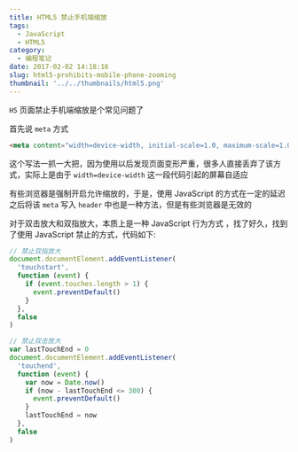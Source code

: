 ```yaml
---
title: HTML5 禁止手机端缩放
tags:
  - JavaScript
  - HTML5
category:
  - 编程笔记
date: 2017-02-02 14:18:16
slug: html5-prohibits-mobile-phone-zooming
thumbnail: '../../thumbnails/html5.png'
---
```


`H5` 页面禁止手机端缩放是个常见问题了

首先说 `meta` 方式

```html
<meta content="width=device-width, initial-scale=1.0, maximum-scale=1.0, user-scalable=0;" name="viewport" />
```

这个写法一抓一大把，因为使用以后发现页面变形严重，很多人直接丢弃了该方式，实际上是由于 `width=device-width` 这一段代码引起的屏幕自适应

有些浏览器是强制开启允许缩放的，于是，使用 JavaScript 的方式在一定的延迟之后将该 `meta` 写入 `header` 中也是一种方法，但是有些浏览器是无效的

对于双击放大和双指放大，本质上是一种 JavaScript 行为方式 ，找了好久，找到了使用 JavaScript 禁止的方式，代码如下:

```js
// 禁止双指放大
document.documentElement.addEventListener(
  'touchstart',
  function (event) {
    if (event.touches.length > 1) {
      event.preventDefault()
    }
  },
  false
)

// 禁止双击放大
var lastTouchEnd = 0
document.documentElement.addEventListener(
  'touchend',
  function (event) {
    var now = Date.now()
    if (now - lastTouchEnd <= 300) {
      event.preventDefault()
    }
    lastTouchEnd = now
  },
  false
)
```
